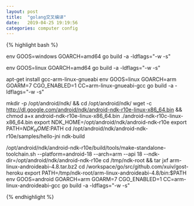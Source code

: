 ```yaml
---
layout: post
title:  "golang交叉编译"
date:   2019-04-25 19:19:56
categories: computer config
---
```


{% highlight bash %}

env GOOS=windows GOARCH=amd64 go build -a -ldflags="-w -s"

env GOOS=linux GOARCH=amd64 go build -a -ldflags="-w -s"

apt-get install gcc-arm-linux-gnueabi
env GOOS=linux GOARCH=arm GOARM=7 CGO_ENABLED=1 CC=arm-linux-gnueabi-gcc go build -a -ldflags="-w -s"

mkdir -p /opt/android/ndk/ && cd /opt/android/ndk/
wget -c http://dl.google.com/android/ndk/android-ndk-r10e-linux-x86_64.bin && chmod a+x android-ndk-r10e-linux-x86_64.bin
./android-ndk-r10c-linux-x86_64.bin
export NDK_HOME=/opt/android/ndk/android-ndk-r10e
export PATH=$NDK_HOME:$PATH
cd /opt/android/ndk/android-ndk-r10e/samples/hello-jni 
ndk-build

/opt/android/ndk/android-ndk-r10e/build/tools/make-standalone-toolchain.sh --platform=android-18 --arch=arm --api 18 --ndk-dir=/opt/android/ndk/android-ndk-r10e
cd /tmp/ndk-root && tar jxf arm-linux-androideabi-4.8.tar.bz2
cd /workspace/go/src/github.com/xuiv/gost-heroku
export PATH=/tmp/ndk-root/arm-linux-androideabi-4.8/bin:$PATH
env GOOS=android GOARCH=arm GOARM=7 CGO_ENABLED=1 CC=arm-linux-androideabi-gcc go build -a -ldflags="-w -s"

{% endhighlight %}
